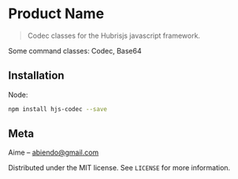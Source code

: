 # Product Name
> Codec classes for the Hubrisjs javascript framework.

Some command classes: Codec, Base64

## Installation

Node:

```sh
npm install hjs-codec --save
```

## Meta

Aime – abiendo@gmail.com

Distributed under the MIT license. See ``LICENSE`` for more information.